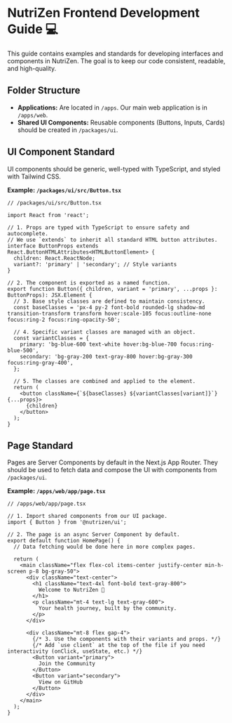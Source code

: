 # NutriZen Frontend Development Guide 💻

This guide contains examples and standards for developing interfaces and components in NutriZen. The goal is to keep our code consistent, readable, and high-quality.

## Folder Structure

* **Applications:** Are located in `/apps`. Our main web application is in `/apps/web`.
* **Shared UI Components:** Reusable components (Buttons, Inputs, Cards) should be created in `/packages/ui`.

## UI Component Standard

UI components should be generic, well-typed with TypeScript, and styled with Tailwind CSS.

**Example: `/packages/ui/src/Button.tsx`**
```tsx
// /packages/ui/src/Button.tsx

import React from 'react';

// 1. Props are typed with TypeScript to ensure safety and autocomplete.
// We use `extends` to inherit all standard HTML button attributes.
interface ButtonProps extends React.ButtonHTMLAttributes<HTMLButtonElement> {
  children: React.ReactNode;
  variant?: 'primary' | 'secondary'; // Style variants
}

// 2. The component is exported as a named function.
export function Button({ children, variant = 'primary', ...props }: ButtonProps): JSX.Element {
  // 3. Base style classes are defined to maintain consistency.
  const baseClasses = 'px-4 py-2 font-bold rounded-lg shadow-md transition-transform transform hover:scale-105 focus:outline-none focus:ring-2 focus:ring-opacity-50';

  // 4. Specific variant classes are managed with an object.
  const variantClasses = {
    primary: 'bg-blue-600 text-white hover:bg-blue-700 focus:ring-blue-500',
    secondary: 'bg-gray-200 text-gray-800 hover:bg-gray-300 focus:ring-gray-400',
  };

  // 5. The classes are combined and applied to the element.
  return (
    <button className={`${baseClasses} ${variantClasses[variant]}`} {...props}>
      {children}
    </button>
  );
}
```

## Page Standard

Pages are Server Components by default in the Next.js App Router. They should be used to fetch data and compose the UI with components from `/packages/ui`.

**Example: `/apps/web/app/page.tsx`**
```tsx
// /apps/web/app/page.tsx

// 1. Import shared components from our UI package.
import { Button } from '@nutrizen/ui'; 

// 2. The page is an async Server Component by default.
export default function HomePage() {
  // Data fetching would be done here in more complex pages.

  return (
    <main className="flex flex-col items-center justify-center min-h-screen p-8 bg-gray-50">
      <div className="text-center">
        <h1 className="text-4xl font-bold text-gray-800">
          Welcome to NutriZen 🌱
        </h1>
        <p className="mt-4 text-lg text-gray-600">
          Your health journey, built by the community.
        </p>
      </div>

      <div className="mt-8 flex gap-4">
        {/* 3. Use the components with their variants and props. */}
        {/* Add `use client` at the top of the file if you need interactivity (onClick, useState, etc.) */}
        <Button variant="primary">
          Join the Community
        </Button>
        <Button variant="secondary">
          View on GitHub
        </Button>
      </div>
    </main>
  );
}
```

